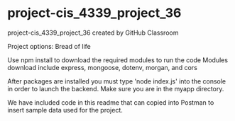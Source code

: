 # project-cis_4339_project_36
project-cis_4339_project_36 created by GitHub Classroom

Project options: Bread of life

Use npm install to download the required modules to run the code
Modules download include express, mongoose, dotenv, morgan, and cors

After packages are installed you must type 'node index.js' into the console
in order to launch the backend. Make sure you are in the myapp directory.

We have included code in this readme that can copied into Postman to insert
sample data used for the project.